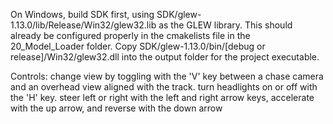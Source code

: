 On Windows, build SDK first, using SDK/glew-1.13.0/lib/Release/Win32/glew32.lib as the GLEW library. This should already be configured properly in the cmakelists file in the 20_Model_Loader folder. Copy SDK/glew-1.13.0/bin/[debug or release]/Win32/glew32.dll into the output folder for the project executable. 

Controls: change view by toggling with the 'V' key between a  chase camera and an overhead view aligned with the track.
          turn headlights on or off with the 'H' key.
          steer left or right with the left and right arrow keys, accelerate with the up arrow, and reverse with the down arrow
          
        
          

